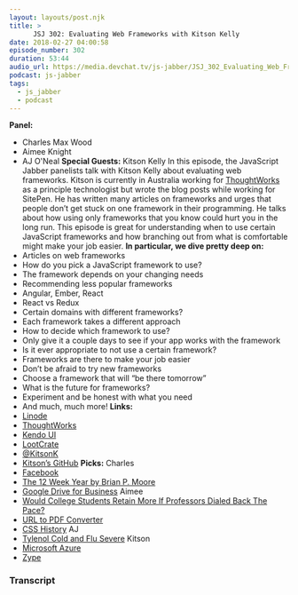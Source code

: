 ```yaml
---
layout: layouts/post.njk
title: >
      JSJ 302: Evaluating Web Frameworks with Kitson Kelly
date: 2018-02-27 04:00:58
episode_number: 302
duration: 53:44
audio_url: https://media.devchat.tv/js-jabber/JSJ_302_Evaluating_Web_Frameworks_with_Kitson_Kelly.mp3
podcast: js-jabber
tags: 
  - js_jabber
  - podcast
---
```


 **Panel:&nbsp;**
- Charles Max Wood
- Aimee Knight
- AJ O'Neal
**Special Guests:** Kitson Kelly In this episode, the JavaScript Jabber panelists talk with Kitson Kelly about evaluating web frameworks. Kitson is currently in Australia working for [ThoughtWorks](https://www.thoughtworks.com/) as a principle technologist but wrote the blog posts while working for SitePen. He has written many articles on frameworks and urges that people don’t get stuck on one framework in their programming. He talks about how using only frameworks that you know could hurt you in the long run. This episode is great for understanding when to use certain JavaScript frameworks and how branching out from what is comfortable might make your job easier. **In particular, we dive pretty deep on:**
- Articles on web frameworks
- How do you pick a JavaScript framework to use?
- The framework depends on your changing needs
- Recommending less popular frameworks
- Angular, Ember, React
- React vs Redux
- Certain domains with different frameworks?
- Each framework takes a different approach
- How to decide which framework to use?
- Only give it a couple days to see if your app works with the framework
- Is it ever appropriate to not use a certain framework?
- Frameworks are there to make your job easier
- Don’t be afraid to try new frameworks
- Choose a framework that will “be there tomorrow”
- What is the future for frameworks?
- Experiment and be honest with what you need
- And much, much more!
**Links:**
- [Linode](https://promo.linode.com/javascriptjabber/)
- [ThoughtWorks](https://www.thoughtworks.com/)
- [Kendo UI](https://www.telerik.com/kendo-ui)
- [LootCrate](https://www.lootcrate.com/)
- [@KitsonK](https://twitter.com/kitsonk?lang=en)
- [Kitson’s GitHub](https://github.com/kitsonk)
**Picks:** Charles
- [Facebook](https://www.facebook.com/)
- [The 12 Week Year by Brian P. Moore](https://www.amazon.com/12-Week-Year-Others-Months/dp/1118509234)
- [Google Drive for Business](https://gsuite.google.com/products/drive/)
Aimee
- [Would College Students Retain More If Professors Dialed Back The Pace?](https://www.npr.org/sections/13.7/2018/02/01/581864513/would-college-students-retain-more-if-professors-dialed-back-the-pace)
- [URL to PDF Converter](https://www.web2pdfconvert.com/)
- [CSS History](https://css-tricks.com/look-back-history-css/)
AJ
- [Tylenol Cold and Flu Severe](https://www.tylenol.com/products/tylenol-cold-flu-severe-warming-honey-lemon-liquid)
Kitson
- [Microsoft Azure](https://azure.microsoft.com/en-us/?v=18.07a)
- [Zype](http://www.zype.com/)


### Transcript


